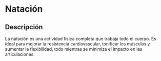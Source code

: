 # Natación

## Descripción
La natación es una actividad física completa que trabaja todo el cuerpo. Es ideal para mejorar la resistencia cardiovascular, tonificar los músculos y aumentar la flexibilidad, todo mientras se minimiza el impacto en las articulaciones.

